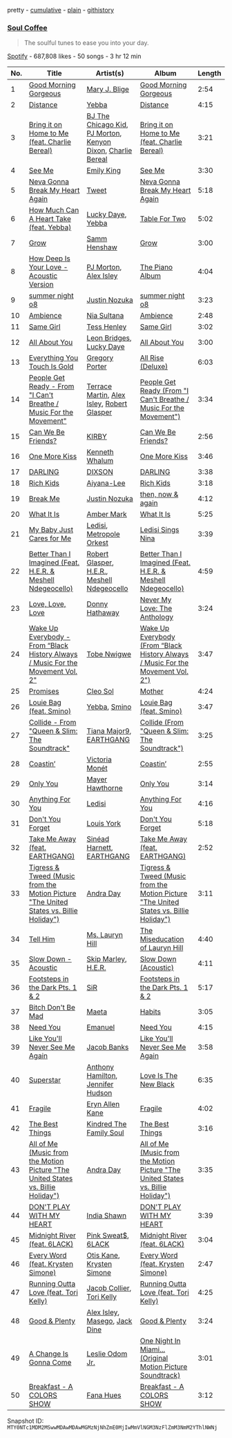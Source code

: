 pretty - [cumulative](/playlists/cumulative/37i9dQZF1DXaXDsfv6nvZ5.md) - [plain](/playlists/plain/37i9dQZF1DXaXDsfv6nvZ5) - [githistory](https://github.githistory.xyz/mackorone/spotify-playlist-archive/blob/main/playlists/plain/37i9dQZF1DXaXDsfv6nvZ5)

### [Soul Coffee](https://open.spotify.com/playlist/37i9dQZF1DXaXDsfv6nvZ5)

> The soulful tunes to ease you into your day.

[Spotify](https://open.spotify.com/user/spotify) - 687,808 likes - 50 songs - 3 hr 12 min

| No. | Title | Artist(s) | Album | Length |
|---|---|---|---|---|
| 1 | [Good Morning Gorgeous](https://open.spotify.com/track/77z6mJeFcHlRWVfbOdBCtc) | [Mary J\. Blige](https://open.spotify.com/artist/1XkoF8ryArs86LZvFOkbyr) | [Good Morning Gorgeous](https://open.spotify.com/album/0mDZswykT2LDXe3YGWZgbc) | 2:54 |
| 2 | [Distance](https://open.spotify.com/track/08W9Md8HXeJrx3omSQE2NF) | [Yebba](https://open.spotify.com/artist/1ooV8YZC1KbpEcrmI8WH0F) | [Distance](https://open.spotify.com/album/5CMAmUz6cXCAyOutxsyYXC) | 4:15 |
| 3 | [Bring it on Home to Me \(feat\. Charlie Bereal\)](https://open.spotify.com/track/578ziqCj8ieyz7NLrZ31km) | [BJ The Chicago Kid](https://open.spotify.com/artist/07d5etnpjriczFBB8pxmRe), [PJ Morton](https://open.spotify.com/artist/2FMOHE79X98yptp4RpPrt7), [Kenyon Dixon](https://open.spotify.com/artist/5AzjednUL6MFJP0dBic3be), [Charlie Bereal](https://open.spotify.com/artist/2uMEr7c0zWQrtoAzebTMsa) | [Bring it on Home to Me \(feat\. Charlie Bereal\)](https://open.spotify.com/album/54tJsoenzgUlUokisFrWVA) | 3:21 |
| 4 | [See Me](https://open.spotify.com/track/0vtDLpnv8weWM33Wn29rXo) | [Emily King](https://open.spotify.com/artist/6jlWj6y00bMQt8XoKuCjyZ) | [See Me](https://open.spotify.com/album/1fQgwNgiENNE3XDpTjDFXd) | 3:30 |
| 5 | [Neva Gonna Break My Heart Again](https://open.spotify.com/track/7c9d8GYjOixUL7I3o2BJn0) | [Tweet](https://open.spotify.com/artist/6zDBeei6hHRiZdAJ6zoTCo) | [Neva Gonna Break My Heart Again](https://open.spotify.com/album/4GiaM3A5j9Yll69ESxGKyE) | 5:18 |
| 6 | [How Much Can A Heart Take \(feat\. Yebba\)](https://open.spotify.com/track/5SFssNXGjeOxdAnECfgttm) | [Lucky Daye](https://open.spotify.com/artist/5Vuvs6Py2JRU7WiFDVsI7J), [Yebba](https://open.spotify.com/artist/1ooV8YZC1KbpEcrmI8WH0F) | [Table For Two](https://open.spotify.com/album/0OPKA9Mrv6JFrTjC0KpvdT) | 5:02 |
| 7 | [Grow](https://open.spotify.com/track/3jPd7hIM0feCje8ZbVu6en) | [Samm Henshaw](https://open.spotify.com/artist/1Q2mS59tFYLm2KGFoCgWN4) | [Grow](https://open.spotify.com/album/3wzVULwHGvLkwiDdTMGQMZ) | 3:00 |
| 8 | [How Deep Is Your Love \- Acoustic Version](https://open.spotify.com/track/1iovqTYo2kvTWRGhRQPDPV) | [PJ Morton](https://open.spotify.com/artist/2FMOHE79X98yptp4RpPrt7), [Alex Isley](https://open.spotify.com/artist/7E2ioKxoxI2J94tUkIx6As) | [The Piano Album](https://open.spotify.com/album/3pjx1tSQJ60Zk1drGGf3RW) | 4:04 |
| 9 | [summer night o8](https://open.spotify.com/track/2yrhCmYZKJHpOFk8OW2rjU) | [Justin Nozuka](https://open.spotify.com/artist/1uquUYtkdKei0zuhBY9P0t) | [summer night o8](https://open.spotify.com/album/38xjiy0KkjzCzz7P9WJHAw) | 3:23 |
| 10 | [Ambience](https://open.spotify.com/track/1o2DoGaoIMHOqkB5XwCsrt) | [Nia Sultana](https://open.spotify.com/artist/1L8An7RfJbMW7zBy2fE0Tz) | [Ambience](https://open.spotify.com/album/3HuyQxn9Fefhl7jxYZAnzE) | 2:48 |
| 11 | [Same Girl](https://open.spotify.com/track/7oKmQiRPMWLrhp1vhlmTRn) | [Tess Henley](https://open.spotify.com/artist/6LWofoi18999gZK0EgVSjv) | [Same Girl](https://open.spotify.com/album/10OwB6QTpEQdFOQZyFeLvr) | 3:02 |
| 12 | [All About You](https://open.spotify.com/track/2uddLj27GIDBIdwRuIomE4) | [Leon Bridges](https://open.spotify.com/artist/3qnGvpP8Yth1AqSBMqON5x), [Lucky Daye](https://open.spotify.com/artist/5Vuvs6Py2JRU7WiFDVsI7J) | [All About You](https://open.spotify.com/album/36Lr1Ipl7w3gn0NdZbRcge) | 3:00 |
| 13 | [Everything You Touch Is Gold](https://open.spotify.com/track/38eB2BbrR7PLK7zyQYgBDx) | [Gregory Porter](https://open.spotify.com/artist/06nevPmNVfWUXyZkccahL8) | [All Rise \(Deluxe\)](https://open.spotify.com/album/5jQuMxOb3r5BPmSDke93hy) | 6:03 |
| 14 | [People Get Ready \- From "I Can't Breathe / Music For the Movement"](https://open.spotify.com/track/3LERAXOWvNVreOnYySWU7U) | [Terrace Martin](https://open.spotify.com/artist/7MNEVabc4cs19CbzAFZmXz), [Alex Isley](https://open.spotify.com/artist/7E2ioKxoxI2J94tUkIx6As), [Robert Glasper](https://open.spotify.com/artist/5cM1PvItlR21WUyBnsdMcn) | [People Get Ready \(From "I Can't Breathe / Music For the Movement"\)](https://open.spotify.com/album/0MmKsaUxCz8XZrwKoLSFDG) | 3:34 |
| 15 | [Can We Be Friends?](https://open.spotify.com/track/0dQ5ByUHcI2ngYfUhCqNLP) | [KIRBY](https://open.spotify.com/artist/5lcDGoJUr5WY5bCFAfYbCU) | [Can We Be Friends?](https://open.spotify.com/album/5HqBHeAw3CNbWqu4U3aw6o) | 2:56 |
| 16 | [One More Kiss](https://open.spotify.com/track/5PEvIq7hMnnE85qphra5Oa) | [Kenneth Whalum](https://open.spotify.com/artist/2lnrl1gyJvhaFtNIIRnB16) | [One More Kiss](https://open.spotify.com/album/1qufygTBLF7OnpyRKoj87R) | 3:46 |
| 17 | [DARLING](https://open.spotify.com/track/5rrTie8d13kxtK8S6JOgyQ) | [DIXSON](https://open.spotify.com/artist/61677A13kBwbTfqECI65p8) | [DARLING](https://open.spotify.com/album/6XrAWrMOgdiK9a96OIM3Kb) | 3:38 |
| 18 | [Rich Kids](https://open.spotify.com/track/7n7ZuzfTUJEvo7cZJVvCwd) | [Aiyana\-Lee](https://open.spotify.com/artist/2IZXxSIGhFtkHJyMh6UTln) | [Rich Kids](https://open.spotify.com/album/7xKUg94LStzFMZzbVBlWkK) | 3:18 |
| 19 | [Break Me](https://open.spotify.com/track/03XDjkWj7ME04UpDyAjg8Q) | [Justin Nozuka](https://open.spotify.com/artist/1uquUYtkdKei0zuhBY9P0t) | [then, now & again](https://open.spotify.com/album/5CitFeZFJGYkgdH8EhIHta) | 4:12 |
| 20 | [What It Is](https://open.spotify.com/track/2CJfHjywgcczXQi6Dosw8Q) | [Amber Mark](https://open.spotify.com/artist/0tbeZu9lv8YEKSQ9tZSslu) | [What It Is](https://open.spotify.com/album/3v6186rgsWFvZxf0Sj7DHS) | 5:25 |
| 21 | [My Baby Just Cares for Me](https://open.spotify.com/track/63GvtdKbAbi2feQxp0DBpA) | [Ledisi](https://open.spotify.com/artist/60ciIY5MouLc2Y9n34DJdA), [Metropole Orkest](https://open.spotify.com/artist/7JYdpWAsiqzrmMB3qxkEbI) | [Ledisi Sings Nina](https://open.spotify.com/album/0uRNGjcdUeOG9aekGr1cvc) | 3:39 |
| 22 | [Better Than I Imagined \(Feat\. H.E.R\. & Meshell Ndegeocello\)](https://open.spotify.com/track/04vYVsWbhkQaTLx2kgVNks) | [Robert Glasper](https://open.spotify.com/artist/5cM1PvItlR21WUyBnsdMcn), [H.E.R.](https://open.spotify.com/artist/3Y7RZ31TRPVadSFVy1o8os), [Meshell Ndegeocello](https://open.spotify.com/artist/0uZRjholJ0fVC2J9EvnYnj) | [Better Than I Imagined \(Feat\. H.E.R\. & Meshell Ndegeocello\)](https://open.spotify.com/album/2AS4H3CIUtrIzrK1UbsvWW) | 4:59 |
| 23 | [Love, Love, Love](https://open.spotify.com/track/3Tc6dHggtSaZqlKRhzkeub) | [Donny Hathaway](https://open.spotify.com/artist/0HU0U9kdXEHZVxUNbuQe8S) | [Never My Love: The Anthology](https://open.spotify.com/album/4kINvyMdIqyuXAtpoCKGIO) | 3:24 |
| 24 | [Wake Up Everybody \- From “Black History Always / Music For the Movement Vol\. 2"](https://open.spotify.com/track/0SXc07eEULCarnpq6pSrPD) | [Tobe Nwigwe](https://open.spotify.com/artist/3Qh89pgJeZq6d8uM1bTot3) | [Wake Up Everybody \(From “Black History Always / Music For the Movement Vol\. 2"\)](https://open.spotify.com/album/7tOdvzx7uCAsjdrKvkEZZL) | 3:47 |
| 25 | [Promises](https://open.spotify.com/track/6aQ7nlAEOhhRnsHi6eY0zT) | [Cleo Sol](https://open.spotify.com/artist/3ETLPQkcEd7z4k3IbZmXMq) | [Mother](https://open.spotify.com/album/3cDl7l5FGQi93NgtqFR1gR) | 4:24 |
| 26 | [Louie Bag \(feat\. Smino\)](https://open.spotify.com/track/01foHKHazVkkbW9hcAY2X4) | [Yebba](https://open.spotify.com/artist/1ooV8YZC1KbpEcrmI8WH0F), [Smino](https://open.spotify.com/artist/1ybINI1qPiFbwDXamRtwxD) | [Louie Bag \(feat\. Smino\)](https://open.spotify.com/album/5YSsyOHQhrpqYW32YvGtMQ) | 3:47 |
| 27 | [Collide \- From "Queen & Slim: The Soundtrack"](https://open.spotify.com/track/1mEO3xiJqEWXYIdZalDzHR) | [Tiana Major9](https://open.spotify.com/artist/1Naqgo0HMRoumRP0e2MXD9), [EARTHGANG](https://open.spotify.com/artist/5MbNzCW3qokGyoo9giHA3V) | [Collide \(From "Queen & Slim: The Soundtrack"\)](https://open.spotify.com/album/0Y9i5YM95iEHAQpppUN76A) | 3:25 |
| 28 | [Coastin’](https://open.spotify.com/track/1IjeGPU5hqHlJpm00zObN7) | [Victoria Monét](https://open.spotify.com/artist/63XBtGSEZINSyXylZxEUbv) | [Coastin’](https://open.spotify.com/album/6PVTVZo9iYmpcQucpIN9Kr) | 2:55 |
| 29 | [Only You](https://open.spotify.com/track/4AvOXTQ2semU5FAmtl8vtk) | [Mayer Hawthorne](https://open.spotify.com/artist/4d53BMrRlQkrQMz5d59f2O) | [Only You](https://open.spotify.com/album/3rdIkWOlV1MfsZ5qmQ7Us5) | 3:14 |
| 30 | [Anything For You](https://open.spotify.com/track/3buWaZh2ajXTWsdp8XTBKk) | [Ledisi](https://open.spotify.com/artist/60ciIY5MouLc2Y9n34DJdA) | [Anything For You](https://open.spotify.com/album/4lqRBrPHyGCFw8SuQPEwBI) | 4:16 |
| 31 | [Don't You Forget](https://open.spotify.com/track/6QafQW90SRQSC3ZTFg4pGt) | [Louis York](https://open.spotify.com/artist/0owrNlxvcLL8KI0U5sYBUb) | [Don't You Forget](https://open.spotify.com/album/7pY34q52m9JmtddVGL8UZx) | 5:18 |
| 32 | [Take Me Away \(feat\. EARTHGANG\)](https://open.spotify.com/track/0jdit0IB5OJbDmPRqadZbs) | [Sinéad Harnett](https://open.spotify.com/artist/6tUJpYN2aYiXbzAcg0pIOo), [EARTHGANG](https://open.spotify.com/artist/5MbNzCW3qokGyoo9giHA3V) | [Take Me Away \(feat\. EARTHGANG\)](https://open.spotify.com/album/7uArP6gpDdQXQrkfdFOpvA) | 2:52 |
| 33 | [Tigress & Tweed \(Music from the Motion Picture "The United States vs\. Billie Holiday"\)](https://open.spotify.com/track/72PM6IPh11h6akXKzMJs3q) | [Andra Day](https://open.spotify.com/artist/1c4rxrxy8eDLvMVL1DTiBe) | [Tigress & Tweed \(Music from the Motion Picture "The United States vs\. Billie Holiday"\)](https://open.spotify.com/album/5QIrCVTrODMsB5XIBrPvGz) | 3:11 |
| 34 | [Tell Him](https://open.spotify.com/track/7iCs98iS5n6KCI4q3H7zp9) | [Ms\. Lauryn Hill](https://open.spotify.com/artist/2Mu5NfyYm8n5iTomuKAEHl) | [The Miseducation of Lauryn Hill](https://open.spotify.com/album/1BZoqf8Zje5nGdwZhOjAtD) | 4:40 |
| 35 | [Slow Down \- Acoustic](https://open.spotify.com/track/3ugCSRkkewHctDELil9Ixq) | [Skip Marley](https://open.spotify.com/artist/4ryoUS0W8qXokfMxrlJt6O), [H.E.R.](https://open.spotify.com/artist/3Y7RZ31TRPVadSFVy1o8os) | [Slow Down \(Acoustic\)](https://open.spotify.com/album/6oucPVEBijDE1a4Ef2vEU4) | 4:11 |
| 36 | [Footsteps in the Dark Pts\. 1 & 2](https://open.spotify.com/track/6ZrEsTv8IYRg0U0hUoo2j1) | [SiR](https://open.spotify.com/artist/3QTDHixorJelOLxoxcjqGx) | [Footsteps in the Dark Pts\. 1 & 2](https://open.spotify.com/album/5y5h9Vcm1JejVUJsmxoJld) | 5:17 |
| 37 | [Bitch Don't Be Mad](https://open.spotify.com/track/24WhLBcWByvFMrt8NNQ0ax) | [Maeta](https://open.spotify.com/artist/2EwyKG76iX4Pp5HhAD6SKO) | [Habits](https://open.spotify.com/album/710KCDvLyaTZS6NHNw9URq) | 3:05 |
| 38 | [Need You](https://open.spotify.com/track/34i3j7m0YtGOWPrpiTMzOS) | [Emanuel](https://open.spotify.com/artist/4Dj6yFk1Y4v6J4jZyhtrZ7) | [Need You](https://open.spotify.com/album/6VIkLtDoLRSIJ9ytyAgphV) | 4:15 |
| 39 | [Like You'll Never See Me Again](https://open.spotify.com/track/0KQ6GRR5qKY3XrdsEHU5hT) | [Jacob Banks](https://open.spotify.com/artist/0AepkoQhYvkjEzzwIcGxdV) | [Like You'll Never See Me Again](https://open.spotify.com/album/5jXpTr504jjizPvcn9FnZP) | 3:58 |
| 40 | [Superstar](https://open.spotify.com/track/0PKcHf6NgPitUVFwzKnz3c) | [Anthony Hamilton](https://open.spotify.com/artist/2DzRMyWgjuMbYvt5BLbpCo), [Jennifer Hudson](https://open.spotify.com/artist/35GL8Cu2GKTcHzKGi75xl5) | [Love Is The New Black](https://open.spotify.com/album/1CHYpX14nBeQ17oNSF9n5h) | 6:35 |
| 41 | [Fragile](https://open.spotify.com/track/5nwDAjkr2u2iVvjdeLockj) | [Eryn Allen Kane](https://open.spotify.com/artist/5xI4mPixKfrCCspATqbpy3) | [Fragile](https://open.spotify.com/album/05D1HS6QdWPPZCuIDGeRhO) | 4:02 |
| 42 | [The Best Things](https://open.spotify.com/track/2IebZ0AjurvrRGdxnnL2oI) | [Kindred The Family Soul](https://open.spotify.com/artist/3RDl7kNfhB72Ojsc2qiyfy) | [The Best Things](https://open.spotify.com/album/1RIxAcFlv6TwaBoCkq0Z0t) | 3:16 |
| 43 | [All of Me \(Music from the Motion Picture "The United States vs\. Billie Holiday"\)](https://open.spotify.com/track/4vYc0t7Ymz1LQoN7X3okfX) | [Andra Day](https://open.spotify.com/artist/1c4rxrxy8eDLvMVL1DTiBe) | [All of Me \(Music from the Motion Picture "The United States vs\. Billie Holiday"\)](https://open.spotify.com/album/7rhO7zOEFdz8v5tdSC6JZA) | 3:35 |
| 44 | [DON'T PLAY WITH MY HEART](https://open.spotify.com/track/6pJhTkXKlGR3WZI7Mqbeem) | [India Shawn](https://open.spotify.com/artist/7g0SC4F149FUX5rKFuSpqL) | [DON'T PLAY WITH MY HEART](https://open.spotify.com/album/4ObdfMfycjd0NIuX6IcO5I) | 3:39 |
| 45 | [Midnight River \(feat\. 6LACK\)](https://open.spotify.com/track/5HphhcOuLFWBj9IghbrKJB) | [Pink Sweat$](https://open.spotify.com/artist/1W7FNibLa0O0b572tB2w7t), [6LACK](https://open.spotify.com/artist/4IVAbR2w4JJNJDDRFP3E83) | [Midnight River \(feat\. 6LACK\)](https://open.spotify.com/album/6u037PKoI8rUCv4upVCKVx) | 3:04 |
| 46 | [Every Word \(feat\. Krysten Simone\)](https://open.spotify.com/track/5NyONMWLkVKu8Mcgjn20aq) | [Otis Kane](https://open.spotify.com/artist/2rp9zfs7yPrwCGVl4CjWAl), [Krysten Simone](https://open.spotify.com/artist/0hn6MIbOu7wcJcTpLD5KfQ) | [Every Word \(feat\. Krysten Simone\)](https://open.spotify.com/album/7yk8zzo9gYc0GvfAENJsOc) | 2:47 |
| 47 | [Running Outta Love \(feat\. Tori Kelly\)](https://open.spotify.com/track/5jYF7Xmvmn7sNjtuPXaXfQ) | [Jacob Collier](https://open.spotify.com/artist/0QWrMNukfcVOmgEU0FEDyD), [Tori Kelly](https://open.spotify.com/artist/1vSN1fsvrzpbttOYGsliDr) | [Running Outta Love \(feat\. Tori Kelly\)](https://open.spotify.com/album/5Or2V3ZWeIcdpnrFwCn1Wp) | 4:25 |
| 48 | [Good & Plenty](https://open.spotify.com/track/1VAKnb1btGrQXcVZVSRkPe) | [Alex Isley](https://open.spotify.com/artist/7E2ioKxoxI2J94tUkIx6As), [Masego](https://open.spotify.com/artist/3ycxRkcZ67ALN3GQJ57Vig), [Jack Dine](https://open.spotify.com/artist/2NWuUOptHRTogSZghYspAE) | [Good & Plenty](https://open.spotify.com/album/53FhNZMrcBim6Ec9mp8ifl) | 3:24 |
| 49 | [A Change Is Gonna Come](https://open.spotify.com/track/6cFjFN3jw2IoZqY3GO27s6) | [Leslie Odom Jr.](https://open.spotify.com/artist/3cR4rhS2hBWqI7rJEBacvN) | [One Night In Miami..\. \(Original Motion Picture Soundtrack\)](https://open.spotify.com/album/1i3pkaGXNV3kdn54InaVHF) | 3:01 |
| 50 | [Breakfast \- A COLORS SHOW](https://open.spotify.com/track/4pXaDCpq459IkaUp84VM5m) | [Fana Hues](https://open.spotify.com/artist/4yJHrytMK7mqtKsXVGaBNg) | [Breakfast \- A COLORS SHOW](https://open.spotify.com/album/3dE3ZGLl0XaYuGBibxSYbh) | 3:12 |

Snapshot ID: `MTY0NTc1MDM2MSwwMDAwMDAwMGMzNjNhZmE0MjIwMmVlNGM3NzFlZmM3NmM2YThlNWNj`